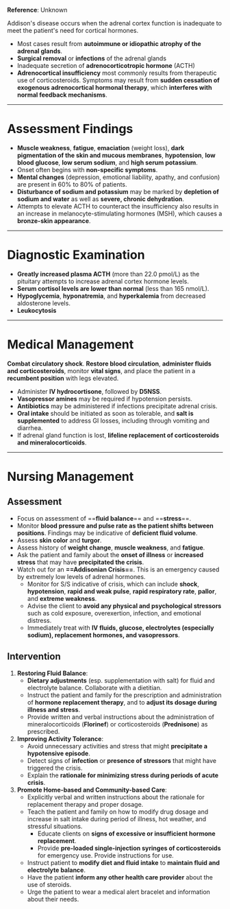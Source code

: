 **Reference**: Unknown

Addison's disease occurs when the adrenal cortex function is inadequate to meet the patient's need for cortical hormones.
- Most cases result from **autoimmune or idiopathic atrophy of the adrenal glands**.
- **Surgical removal** or **infections** of the adrenal glands
- Inadequate secretion of **adrenocorticotropic hormone** (ACTH)
- **Adrenocortical insufficiency** most commonly results from therapeutic use of corticosteroids. Symptoms may result from **sudden cessation of exogenous adrenocortical hormonal therapy**, which **interferes with normal feedback mechanisms**.
___
# Assessment Findings
- **Muscle weakness**, **fatigue**, **emaciation** (weight loss), **dark pigmentation of the skin and mucous membranes**, **hypotension**, **low blood glucose**, **low serum sodium**, and **high serum potassium**.
- Onset often begins with **non-specific symptoms**.
- **Mental changes** (depression, emotional liability, apathy, and confusion) are present in 60% to 80% of patients.
- **Disturbance of sodium and potassium** may be marked by **depletion of sodium and water** as well as **severe, chronic dehydration**.
- Attempts to elevate ACTH to counteract the insufficiency also results in an increase in melanocyte-stimulating hormones (MSH), which causes a **bronze-skin appearance**.
___
# Diagnostic Examination
- **Greatly increased plasma ACTH** (more than 22.0 pmol/L) as the pituitary attempts to increase adrenal cortex hormone levels.
- **Serum cortisol levels are lower than normal** (less than 165 nmol/L).
- **Hypoglycemia**, **hyponatremia**, and **hyperkalemia** from decreased aldosterone levels.
- **Leukocytosis**
___
# Medical Management
**Combat circulatory shock**. **Restore blood circulation**, **administer fluids and corticosteroids**, monitor **vital signs**, and place the patient in a **recumbent position** with legs elevated.
- Administer **IV hydrocortisone**, followed by **D5NSS**.
- **Vasopressor amines** may be required if hypotension persists.
- **Antibiotics** may be administered if infections precipitate adrenal crisis.
- **Oral intake** should be initiated as soon as tolerable, and **salt is supplemented** to address GI losses, including through vomiting and diarrhea.
- If adrenal gland function is lost, **lifeline replacement of corticosteroids and mineralocorticoids**.
___
# Nursing Management
## Assessment
- Focus on assessment of ==**fluid balance**== and ==**stress**==.
- Monitor **blood pressure and pulse rate as the patient shifts between positions**. Findings may be indicative of **deficient fluid volume**.
- Assess **skin color** and **turgor**.
- Assess history of **weight change**, **muscle weakness**, and **fatigue**.
- Ask the patient and family about the **onset of illness** or **increased stress** that may have **precipitated the crisis**.
- Watch out for an **==Addisonian Crisis==**. This is an emergency caused by extremely low levels of adrenal hormones.
	- Monitor for S/S indicative of crisis, which can include **shock**, **hypotension**, **rapid and weak pulse**, **rapid respiratory rate**, **pallor**, and **extreme weakness**.
	- Advise the client to **avoid any physical and psychological stressors** such as cold exposure, overexertion, infection, and emotional distress.
	- Immediately treat with **IV fluids, glucose, electrolytes (especially sodium), replacement hormones, and vasopressors**.
## Intervention
1. **Restoring Fluid Balance**:
	- **Dietary adjustments** (esp. supplementation with salt) for fluid and electrolyte balance. Collaborate with a dietitian.
	- Instruct the patient and family for the prescription and administration of **hormone replacement therapy**, and to **adjust its dosage during illness and stress**.
	- Provide written and verbal instructions about the administration of mineralocorticoids (**Florinef**) or corticosteroids (**Prednisone**) as prescribed.
2. **Improving Activity Tolerance**:
	- Avoid unnecessary activities and stress that might **precipitate a hypotensive episode**.
	- Detect signs of **infection** or **presence of stressors** that might have triggered the crisis.
	- Explain the **rationale for minimizing stress during periods of acute crisis**.
3. **Promote Home-based and Community-based Care**:
	- Explicitly verbal and written instructions about the rationale for replacement therapy and proper dosage.
	- Teach the patient and family on how to modify drug dosage and increase in salt intake during period of illness, hot weather, and stressful situations.
		- Educate clients on **signs of excessive or insufficient hormone replacement**.
		- Provide **pre-loaded single-injection syringes of corticosteroids** for emergency use. Provide instructions for use.
	- Instruct patient to **modify diet and fluid intake** to **maintain fluid and electrolyte balance**.
	- Have the patient **inform any other health care provider** about the use of steroids.
	- Urge the patient to wear a medical alert bracelet and information about their needs.


